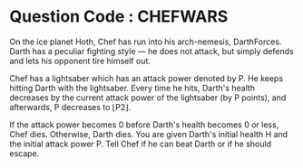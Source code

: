 # Question Code : CHEFWARS

On the ice planet Hoth, Chef has run into his arch-nemesis, DarthForces. Darth has a peculiar fighting style ― he does not attack, but simply defends and lets his opponent tire himself out.

Chef has a lightsaber which has an attack power denoted by P. He keeps hitting Darth with the lightsaber. Every time he hits, Darth's health decreases by the current attack power of the lightsaber (by P points), and afterwards, P decreases to ⌊P2⌋.

If the attack power becomes 0 before Darth's health becomes 0 or less, Chef dies. Otherwise, Darth dies. You are given Darth's initial health H and the initial attack power P. Tell Chef if he can beat Darth or if he should escape.
